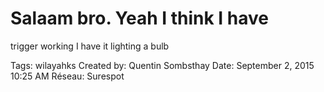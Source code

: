 # Salaam bro. Yeah I think I have
trigger working I have it lighting a
bulb

Tags: wilayahks
Created by: Quentin Sombsthay
Date: September 2, 2015 10:25 AM
Réseau: Surespot